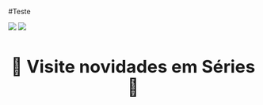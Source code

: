 #Teste

[![](https://tinyurl.com/y6vou33v)](https://bit.ly/repokachu) [![](https://tinyurl.com/y6vou33v)](https://bit.ly/repokachu)
<h3 style="text-align: center; font-size: 35px; border: none">
  <a href="https://github.com/showdownjs/showdown" target="_blank" style="text-decoration: none;">
    🔰 Visite novidades em Séries 🔰
  </a>
</h3>
